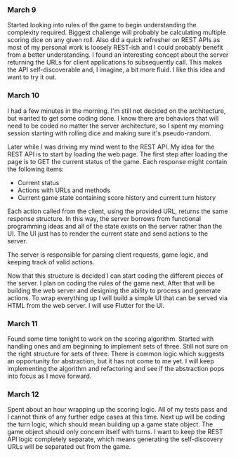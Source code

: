 ### March 9

Started looking into rules of the game to begin understanding the complexity required. Biggest challenge will probably be calculating multiple scoring dice on any given roll. Also did a quick refresher on REST APIs as most of my personal work is loosely REST-ish and I could probably benefit from a better understanding. I found an interesting concept about the server returning the URLs for client applications to subsequently call.  This makes the API self-discoverable and, I imagine, a bit more fluid.  I like this idea and want to try it out.

### March 10

I had a few minutes in the morning. I'm still not decided on the architecture, but wanted to get some coding done. I know there are behaviors that will need to be coded no matter the server architecture, so I spent my morning session starting with rolling dice and making sure it's pseudo-random.

Later while I was driving my mind went to the REST API. My idea for the REST API is to start by loading the web page. The first step after loading the page is to GET the current status of the game. Each response might contain the following items:

- Current status
- Actions with URLs and methods
- Current game state containing score history and current turn history

Each action called from the client, using the provided URL, returns the same response structure. In this way, the server borrows from functional programming ideas and all of the state exists on the server rather than the UI.  The UI just has to render the current state and send actions to the server.

The server is responsible for parsing client requests, game logic, and keeping track of valid actions.

Now that this structure is decided I can start coding the different pieces of the server. I plan on coding the rules of the game next. After that will be building the web server and designing the ability to process and generate actions. To wrap everything up I will build a simple UI that can be served via HTML from the web server. I will use Flutter for the UI.

### March 11

Found some time tonight to work on the scoring algorithm. Started with handling ones and am beginning to implement sets of three. Still not sure on the right structure for sets of three. There is common logic which suggests an opportunity for abstraction, but it has not come to me yet. I will keep implementing the algorithm and refactoring and see if the abstraction pops into focus as I move forward.

### March 12

Spent about an hour wrapping up the scoring logic. All of my tests pass and I cannot think of any further edge cases at this time. Next up will be coding the turn logic, which should mean building up a game state object. The game object should only concern itself with turns. I want to keep the REST API logic completely separate, which means generating the self-discovery URLs will be separated out from the game.

